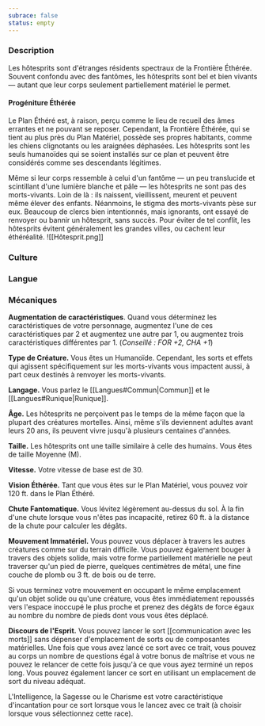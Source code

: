 ```yaml
---
subrace: false
status: empty
---
```


### Description

Les hôtesprits sont d'étranges résidents spectraux de la Frontière Éthérée. Souvent confondu avec des fantômes, les hôtesprits sont bel et bien vivants — autant que leur corps seulement partiellement matériel le permet.

#### Progéniture Éthérée

Le Plan Éthéré est, à raison, perçu comme le lieu de recueil des âmes errantes et ne pouvant se reposer. Cependant, la Frontière Éthérée, qui se tient au plus près du Plan Matériel, possède ses propres habitants, comme les chiens clignotants ou les araignées déphasées. Les hôtesprits sont les seuls humanoïdes qui se soient installés sur ce plan et peuvent être considérés comme ses descendants légitimes.

Même si leur corps ressemble à celui d'un fantôme — un peu translucide et scintillant d'une lumière blanche et pâle — les hôtesprits ne sont pas des morts-vivants. Loin de là : ils naissent, vieillissent, meurent et peuvent même élever des enfants. Néanmoins, le stigma des morts-vivants pèse sur eux. Beaucoup de clercs bien intentionnés, mais ignorants, ont essayé de renvoyer ou bannir un hôtesprit, sans succès. Pour éviter de tel conflit, les hôtesprits évitent généralement les grandes villes, ou cachent leur éthéréalité.
![[Hôtesprit.png]]

### Culture

### Langue

### Mécaniques

**Augmentation de caractéristiques**. Quand vous déterminez les caractéristiques de votre personnage, augmentez l'une de ces caractéristiques par 2 et augmentez une autre par 1, ou augmentez trois caractéristiques différentes par 1. (*Conseillé : FOR +2, CHA +1*)

**Type de Créature.** Vous êtes un Humanoïde. Cependant, les sorts et effets qui agissent spécifiquement sur les morts-vivants vous impactent aussi, à part ceux destinés à renvoyer les morts-vivants.

**Langage.** Vous parlez le [[Langues#Commun|Commun]] et le [[Langues#Runique|Runique]].

**Âge.** Les hôtesprits ne perçoivent pas le temps de la même façon que la plupart des créatures mortelles. Ainsi, même s'ils deviennent adultes avant leurs 20 ans, ils peuvent vivre jusqu'à plusieurs centaines d'années.

**Taille.** Les hôtesprits ont une taille similaire à celle des humains. Vous êtes de taille Moyenne (M).

**Vitesse.** Votre vitesse de base est de 30.

**Vision Éthérée.** Tant que vous êtes sur le Plan Matériel, vous pouvez voir 120 ft. dans le Plan Éthéré.

**Chute Fantomatique.** Vous lévitez légèrement au-dessus du sol. À la fin d'une chute lorsque vous n'êtes pas incapacité, retirez 60 ft. à la distance de la chute pour calculer les dégâts.

**Mouvement Immatériel.** Vous pouvez vous déplacer à travers les autres créatures comme sur du terrain difficile. Vous pouvez également bouger à travers des objets solide, mais votre forme partiellement matérielle ne peut traverser qu'un pied de pierre, quelques centimètres de métal, une fine couche de plomb ou 3 ft. de bois ou de terre.

Si vous terminez votre mouvement en occupant le même emplacement qu'un objet solide ou qu'une créature, vous êtes immédiatement repoussés vers l'espace inoccupé le plus proche et prenez des dégâts de force égaux au nombre du nombre de pieds dont vous vous êtes déplacé.

**Discours de l'Esprit.** Vous pouvez lancer le sort [[communication avec les morts]] sans dépenser d'emplacement de sorts ou de composantes matérielles. Une fois que vous avez lancé ce sort avec ce trait, vous pouvez au corps un nombre de questions égal à votre bonus de maîtrise et vous ne pouvez le relancer de cette fois jusqu'à ce que vous ayez terminé un repos long. Vous pouvez également lancer ce sort en utilisant un emplacement de sort du niveau adéquat.

L'Intelligence, la Sagesse ou le Charisme est votre caractéristique d'incantation pour ce sort lorsque vous le lancez avec ce trait (à choisir lorsque vous sélectionnez cette race).
